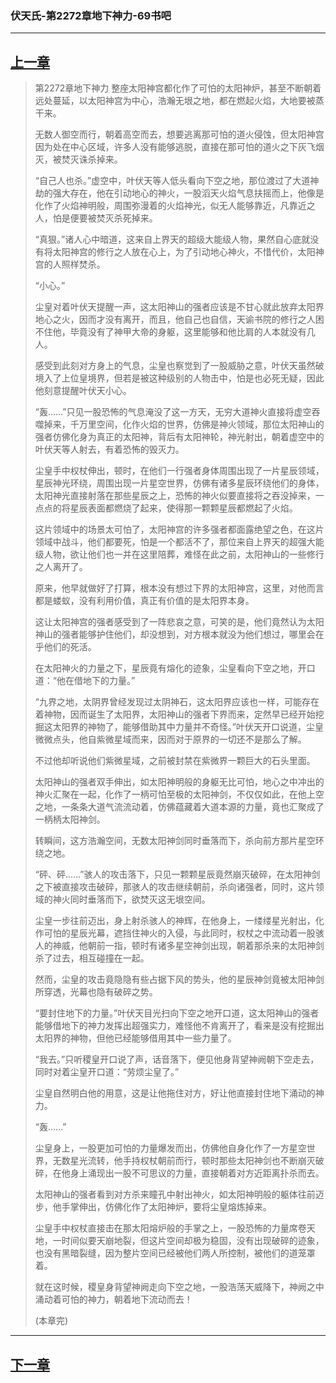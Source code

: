 ### 伏天氏-第2272章地下神力-69书吧

--------
[上一章](./7f6acd61fa0d830c857a060feb893e92.md)
--------


>
>
>
>第2272章地下神力
>整座太阳神宫都化作了可怕的太阳神炉，甚至不断朝着远处蔓延，以太阳神宫为中心，浩瀚无垠之地，都在燃起火焰，大地要被蒸干来。
>
>无数人御空而行，朝着高空而去，想要逃离那可怕的道火侵蚀，但太阳神宫因为处在中心区域，许多人没有能够逃脱，直接在那可怕的道火之下灰飞烟灭，被焚灭诛杀掉来。
>
>“自己人也杀。”虚空中，叶伏天等人低头看向下空之地，那位渡过了大道神劫的强大存在，他在引动地心的神火，一股滔天火焰气息扶摇而上，他像是化作了火焰神明般，周围弥漫着的火焰神光，似无人能够靠近，凡靠近之人，怕是便要被焚灭杀死掉来。
>
>“真狠。”诸人心中暗道，这来自上界天的超级大能级人物，果然自心底就没有将太阳神宫的修行之人放在心上，为了引动地心神火，不惜代价，太阳神宫的人照样焚杀。
>
>“小心。”
>
>尘皇对着叶伏天提醒一声，这太阳神山的强者应该是不甘心就此放弃太阳界地心之火，因而才没有离开，而且，他自己也自信，天谕书院的修行之人困不住他，毕竟没有了神甲大帝的身躯，这里能够和他比肩的人本就没有几人。
>
>感受到此刻对方身上的气息，尘皇也察觉到了一股威胁之意，叶伏天虽然破境入了上位皇境界，但若是被这种级别的人物击中，怕是也必死无疑，因此他刻意提醒叶伏天小心。
>
>“轰……”只见一股恐怖的气息淹没了这一方天，无穷大道神火直接将虚空吞噬掉来，千万里空间，化作火焰的世界，仿佛是神火领域，那位太阳神山的强者仿佛化身为真正的太阳神，背后有太阳神轮，神光射出，朝着虚空中的叶伏天等人射去，有着恐怖的毁灭力。
>
>尘皇手中权杖伸出，顿时，在他们一行强者身体周围出现了一片星辰领域，星辰神光环绕，周围出现一片星空世界，仿佛有诸多星辰环绕他们的身体，太阳神光直接射落在那些星辰之上，恐怖的神火似要直接将之吞没掉来，一点点的将星辰表面都燃烧了起来，使得那一颗颗星辰都燃起了火焰。
>
>这片领域中的场景太可怕了，太阳神宫的许多强者都面露绝望之色，在这片领域中战斗，他们都要死，怕是一个都活不了，那位来自上界天的超强大能级人物，欲让他们也一并在这里陪葬，难怪在此之前，太阳神山的一些修行之人离开了。
>
>原来，他早就做好了打算，根本没有想过下界的太阳神宫，这里，对他而言都是蝼蚁，没有利用价值，真正有价值的是太阳界本身。
>
>这让太阳神宫的强者感受到了一阵悲哀之意，可笑的是，他们竟然认为太阳神山的强者能够护住他们，却没想到，对方根本就没为他们想过，哪里会在乎他们的死活。
>
>在太阳神火的力量之下，星辰竟有熔化的迹象，尘皇看向下空之地，开口道：“他在借地下的力量。”
>
>“九界之地，太阴界曾经发现过太阴神石，这太阳界应该也一样，可能存在着神物，因而诞生了太阳界，太阳神山的强者下界而来，定然早已经开始挖掘这太阳界的神物了，能够借助其中力量并不奇怪。”叶伏天开口说道，尘皇微微点头，他自紫微星域而来，因而对于原界的一切还不是那么了解。
>
>不过他却听说他们紫微星域，之前被封禁在紫微界一颗巨大的石头里面。
>
>太阳神山的强者双手伸出，如太阳神明般的身躯无比可怕，地心之中冲出的神火汇聚在一起，化作了一柄可怕至极的太阳神剑，不仅仅如此，在他上空之地，一条条大道气流流动着，仿佛蕴藏着大道本源的力量，竟也汇聚成了一柄柄太阳神剑。
>
>转瞬间，这方浩瀚空间，无数太阳神剑同时垂落而下，杀向前方那片星空环绕之地。
>
>“砰、砰……”骇人的攻击落下，只见一颗颗星辰竟然崩灭破碎，在太阳神剑之下被直接攻击破碎，那骇人的攻击继续朝前，杀向诸强者，同时，这片领域的神火同时垂落而下，欲焚灭这无垠空间。
>
>尘皇一步往前迈出，身上射杀骇人的神辉，在他身上，一缕缕星光射出，化作可怕的星辰光幕，遮挡住神火的入侵，与此同时，权杖之中流动着一股骇人的神威，他朝前一指，顿时有诸多星空神剑出现，朝着那杀来的太阳神剑杀了过去，相互碰撞在一起。
>
>然而，尘皇的攻击竟隐隐有些占据下风的势头，他的星辰神剑竟被太阳神剑所穿透，光幕也隐有破碎之势。
>
>“要封住地下的力量。”叶伏天目光扫向下空之地开口道，这太阳神山的强者能够借地下的神力发挥出超强实力，难怪他不肯离开了，看来是没有挖掘出太阳界的神物，但他已经能够借用其中一些力量了。
>
>“我去。”只听稷皇开口说了声，话音落下，便见他身背望神阙朝下空走去，同时对着尘皇开口道：“劳烦尘皇了。”
>
>尘皇自然明白他的用意，这是让他拖住对方，好让他直接封住地下涌动的神力。
>
>“轰……”
>
>尘皇身上，一股更加可怕的力量爆发而出，仿佛他自身化作了一方星空世界，无数星光流转，他手持权杖朝前而行，顿时那些太阳神剑也不断崩灭破碎，在他身上涌现出一股不可思议的力量，直接朝着对方近距离扑杀而去。
>
>太阳神山的强者看到对方杀来瞳孔中射出神火，如太阳神明般的躯体往前迈步，他手掌伸出，仿佛化作了太阳神炉，要将尘皇熔炼掉来。
>
>尘皇手中权杖直接击在那太阳熔炉般的手掌之上，一股恐怖的力量席卷天地，一时间似要天崩地裂，但这片空间却极为稳固，没有出现破碎的迹象，也没有黑暗裂缝，因为整片空间已经被他们两人所控制，被他们的道笼罩着。
>
>就在这时候，稷皇身背望神阙走向下空之地，一股浩荡天威降下，神阙之中涌动着可怕的神力，朝着地下流动而去！
>
>(本章完)
>
>

--------
[下一章](./d17ac5b4e4eb6d324ac0e144b2734974.md)
--------

